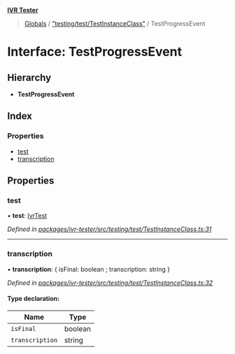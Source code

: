 **[IVR Tester](../README.md)**

> [Globals](../README.md) / ["testing/test/TestInstanceClass"](../modules/_testing_test_testinstanceclass_.md) / TestProgressEvent

# Interface: TestProgressEvent

## Hierarchy

* **TestProgressEvent**

## Index

### Properties

* [test](_testing_test_testinstanceclass_.testprogressevent.md#test)
* [transcription](_testing_test_testinstanceclass_.testprogressevent.md#transcription)

## Properties

### test

•  **test**: [IvrTest](_testing_test_ivrtest_.ivrtest.md)

*Defined in [packages/ivr-tester/src/testing/test/TestInstanceClass.ts:31](https://github.com/SketchingDev/ivr-tester/blob/c5ffee0/packages/ivr-tester/src/testing/test/TestInstanceClass.ts#L31)*

___

### transcription

•  **transcription**: { isFinal: boolean ; transcription: string  }

*Defined in [packages/ivr-tester/src/testing/test/TestInstanceClass.ts:32](https://github.com/SketchingDev/ivr-tester/blob/c5ffee0/packages/ivr-tester/src/testing/test/TestInstanceClass.ts#L32)*

#### Type declaration:

Name | Type |
------ | ------ |
`isFinal` | boolean |
`transcription` | string |
